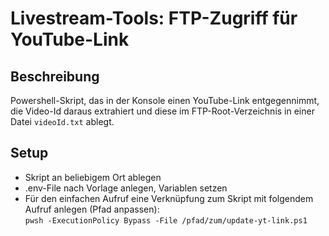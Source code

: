 # Livestream-Tools: FTP-Zugriff für YouTube-Link

## Beschreibung

Powershell-Skript, das in der Konsole einen YouTube-Link entgegennimmt, die Video-Id daraus extrahiert und diese im FTP-Root-Verzeichnis in einer Datei `videoId.txt` ablegt.

## Setup

- Skript an beliebigem Ort ablegen
- .env-File nach Vorlage anlegen, Variablen setzen
- Für den einfachen Aufruf eine Verknüpfung zum Skript mit folgendem Aufruf anlegen (Pfad anpassen):  
`pwsh -ExecutionPolicy Bypass -File /pfad/zum/update-yt-link.ps1`